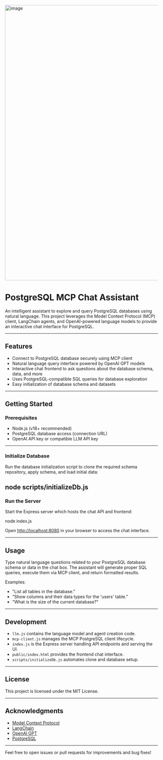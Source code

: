 <img width="1917" height="903" alt="image" src="https://github.com/user-attachments/assets/a3164edf-cd40-486c-ab84-ae6b57c18ce0" />


# PostgreSQL MCP Chat Assistant

An intelligent assistant to explore and query PostgreSQL databases using natural language. This project leverages the Model Context Protocol (MCP) client, LangChain agents, and OpenAI-powered language models to provide an interactive chat interface for PostgreSQL.

---

## Features

- Connect to PostgreSQL database securely using MCP client
- Natural language query interface powered by OpenAI GPT models
- Interactive chat frontend to ask questions about the database schema, data, and more
- Uses PostgreSQL-compatible SQL queries for database exploration
- Easy initialization of database schema and datasets


---

## Getting Started

### Prerequisites

- Node.js (v18+ recommended)
- PostgreSQL database access (connection URL)
- OpenAI API key or compatible LLM API key

---

 
### Initialize Database

Run the database initialization script to clone the required schema repository, apply schema, and load initial data:

node scripts/initializeDb.js
---

### Run the Server

Start the Express server which hosts the chat API and frontend:

node index.js

Open [http://localhost:8080](http://localhost:8080) in your browser to access the chat interface.

---

## Usage

Type natural language questions related to your PostgreSQL database schema or data in the chat box. The assistant will generate proper SQL queries, execute them via MCP client, and return formatted results.

Examples:

- "List all tables in the database."
- "Show columns and their data types for the 'users' table."
- "What is the size of the current database?"

---

## Development

- `llm.js` contains the language model and agent creation code.
- `mcp-client.js` manages the MCP PostgreSQL client lifecycle.
- `index.js` is the Express server handling API endpoints and serving the UI.
- `public/index.html` provides the frontend chat interface.
- `scripts/initializeDb.js` automates clone and database setup.

---

## License

This project is licensed under the MIT License.

---

## Acknowledgments

- [Model Context Protocol](https://modelcontextprotocol.com/)
- [LangChain](https://langchain.com/)
- [OpenAI GPT](https://openai.com/)
- [PostgreSQL](https://www.postgresql.org/)

---

Feel free to open issues or pull requests for improvements and bug fixes!
 
